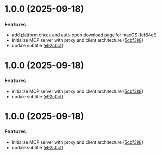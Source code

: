 # 1.0.0 (2025-09-18)


### Features

* add platform check and auto-open download page for macOS ([fef64cf](https://github.com/macuse-app/macuse/commit/fef64cfa3739579fbf07f6f6c5601742f3af0d79))
* initialize MCP server with proxy and client architecture ([5cbf388](https://github.com/macuse-app/macuse/commit/5cbf3884a3db41e8769e833705344d58c83c7a5a))
* update subtitle ([e92c0cf](https://github.com/macuse-app/macuse/commit/e92c0cf22db2651f2daaa772555c3b9ec1682978))

# 1.0.0 (2025-09-18)


### Features

* initialize MCP server with proxy and client architecture ([5cbf388](https://github.com/macuse-app/macuse/commit/5cbf3884a3db41e8769e833705344d58c83c7a5a))
* update subtitle ([e92c0cf](https://github.com/macuse-app/macuse/commit/e92c0cf22db2651f2daaa772555c3b9ec1682978))

# 1.0.0 (2025-09-18)


### Features

* initialize MCP server with proxy and client architecture ([5cbf388](https://github.com/macuse-app/macuse/commit/5cbf3884a3db41e8769e833705344d58c83c7a5a))
* update subtitle ([e92c0cf](https://github.com/macuse-app/macuse/commit/e92c0cf22db2651f2daaa772555c3b9ec1682978))
